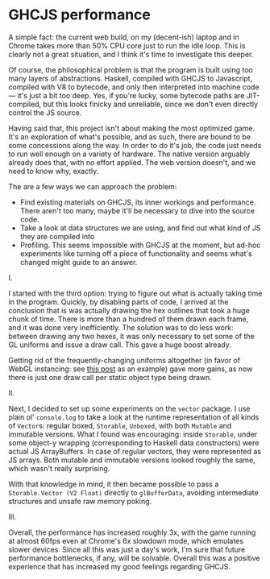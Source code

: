 # GHCJS performance

A simple fact: the current web build, on my (decent-ish) laptop and in Chrome takes more than 50% CPU core just to run the idle loop. This is clearly not a great situation, and I think it's time to investigate this deeper.

Of course, the philosophical problem is that the program is built using too many layers of abstractions. Haskell, compiled with GHCJS to Javascript, compiled with V8 to bytecode, and only then interpreted into machine code — it's just a bit too deep. Yes, if you're lucky, some bytecode paths are JIT-compiled, but this looks finicky and unreliable, since we don't even directly control the JS source.

Having said that, this project isn't about making the most optimized game. It's an exploration of what's possible, and as such, there are bound to be some concessions along the way. In order to do it's job, the code just needs to run well enough on a variety of hardware. The native version arguably already does that, with no effort applied. The web version doesn't, and we need to know why, exactly.

The are a few ways we can approach the problem:

* Find existing materials on GHCJS, its inner workings and performance. There aren't too many, maybe it'll be necessary to dive into the source code.
* Take a look at data structures we are using, and find out what kind of JS they are compiled into
* Profiling. This seems impossible with GHCJS at the moment, but ad-hoc experiments like turning off a piece of functionality and seems what's changed might guide to an answer.

I.

I started with the third option: trying to figure out what is actually taking time in the program. Quickly, by disabling parts of code, I arrived at the conclusion that is was actually drawing the hex outlines that took a huge chunk of time. There is more than a hundred of them drawn each frame, and it was done very inefficiently. The solution was to do less work: between drawing any two hexes, it was only necessary to set some of the GL uniforms and issue a draw call. This gave a huge boost already.

Getting rid of the frequently-changing uniforms altogether (in favor of WebGL instancing: see [this post](https://github.com/SaschaWillems/webgl/tree/master/webgl2_instancing) as an example) gave more gains, as now there is just one draw call per static object type being drawn.

II.

Next, I decided to set up some experiments on the `vector` package. I use plain ol' `console.log` to take a look at the runtime representation of all kinds of `Vector`s: regular boxed, `Storable`, `Unboxed`, with both `Mutable` and immutable versions. What I found was encouraging: inside `Storable`, under some object-y wrapping (corresponding to Haskell data constructors) were actual JS ArrayBuffers. In case of regular vectors, they were represented as JS arrays. Both mutable and immutable versions looked roughly the same, which wasn't really surprising.

With that knowledge in mind, it then became possible to pass a `Storable.Vector (V2 Float)` directly to `glBufferData`, avoiding intermediate structures and unsafe raw memory poking.

III.

Overall, the performance has increased roughly 3x, with the game running at almost 60fps even at Chrome's 6x slowdown mode, which emulates slower devices. Since all this was just a day's work, I'm sure that future performance bottlenecks, if any, will be solvable. Overall this was a positive experience that has increased my good feelings regarding GHCJS.
